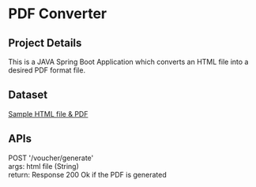 # PDF Converter

## Project Details

This is a JAVA Spring Boot Application which converts an HTML file into a desired PDF format file.


## Dataset

[Sample HTML file & PDF](https://drive.google.com/drive/u/0/folders/1xtU0MdPHFzfGJxdcvx2GBBLmsOb3dqgD)

## APIs

POST '/voucher/generate' <br>
args: html file (String) <br>
return: Response 200 Ok if the PDF is generated
